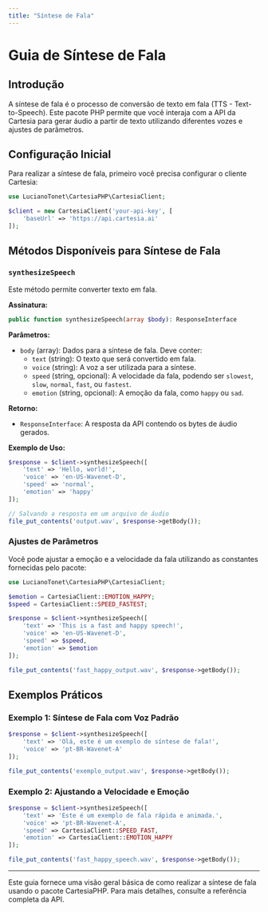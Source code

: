 ```yaml
---
title: "Síntese de Fala"
---
```


# Guia de Síntese de Fala

## Introdução

A síntese de fala é o processo de conversão de texto em fala (TTS - Text-to-Speech). Este pacote PHP permite que você interaja com a API da Cartesia para gerar áudio a partir de texto utilizando diferentes vozes e ajustes de parâmetros.

## Configuração Inicial

Para realizar a síntese de fala, primeiro você precisa configurar o cliente Cartesia:

```php
use LucianoTonet\CartesiaPHP\CartesiaClient;

$client = new CartesiaClient('your-api-key', [
    'baseUrl' => 'https://api.cartesia.ai'
]);
```

## Métodos Disponíveis para Síntese de Fala

### `synthesizeSpeech`

Este método permite converter texto em fala.

**Assinatura:**

```php
public function synthesizeSpeech(array $body): ResponseInterface
```

**Parâmetros:**

- `body` (array): Dados para a síntese de fala. Deve conter:
  - `text` (string): O texto que será convertido em fala.
  - `voice` (string): A voz a ser utilizada para a síntese.
  - `speed` (string, opcional): A velocidade da fala, podendo ser `slowest`, `slow`, `normal`, `fast`, ou `fastest`.
  - `emotion` (string, opcional): A emoção da fala, como `happy` ou `sad`.

**Retorno:**

- `ResponseInterface`: A resposta da API contendo os bytes de áudio gerados.

**Exemplo de Uso:**

```php
$response = $client->synthesizeSpeech([
    'text' => 'Hello, world!',
    'voice' => 'en-US-Wavenet-D',
    'speed' => 'normal',
    'emotion' => 'happy'
]);

// Salvando a resposta em um arquivo de áudio
file_put_contents('output.wav', $response->getBody());
```

### Ajustes de Parâmetros

Você pode ajustar a emoção e a velocidade da fala utilizando as constantes fornecidas pelo pacote:

```php
use LucianoTonet\CartesiaPHP\CartesiaClient;

$emotion = CartesiaClient::EMOTION_HAPPY;
$speed = CartesiaClient::SPEED_FASTEST;

$response = $client->synthesizeSpeech([
    'text' => 'This is a fast and happy speech!',
    'voice' => 'en-US-Wavenet-D',
    'speed' => $speed,
    'emotion' => $emotion
]);

file_put_contents('fast_happy_output.wav', $response->getBody());
```

## Exemplos Práticos

### Exemplo 1: Síntese de Fala com Voz Padrão

```php
$response = $client->synthesizeSpeech([
    'text' => 'Olá, este é um exemplo de síntese de fala!',
    'voice' => 'pt-BR-Wavenet-A'
]);

file_put_contents('exemplo_output.wav', $response->getBody());
```

### Exemplo 2: Ajustando a Velocidade e Emoção

```php
$response = $client->synthesizeSpeech([
    'text' => 'Este é um exemplo de fala rápida e animada.',
    'voice' => 'pt-BR-Wavenet-A',
    'speed' => CartesiaClient::SPEED_FAST,
    'emotion' => CartesiaClient::EMOTION_HAPPY
]);

file_put_contents('fast_happy_speech.wav', $response->getBody());
```
---

Este guia fornece uma visão geral básica de como realizar a síntese de fala usando o pacote CartesiaPHP. Para mais detalhes, consulte a referência completa da API.
